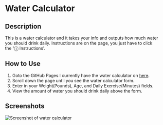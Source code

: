 # Water Calculator

## Description
This is a water calculator and it takes your info and outputs how much water you should drink daily. Instructions are on the page, you just have to click the '&#9432; Instructions'.

## How to Use
1. Goto the GitHub Pages I currently have the water calculator on [here](https://matthewwei35.github.io/water-calculator/).
2. Scroll down the page until you see the water calculator form.
3. Enter in your Weight(Pounds), Age, and Daily Exercise(Minutes) fields.
4. View the amount of water you should drink daily above the form.

## Screenshots
![Screenshot of water calculator](images/water-1.png)
